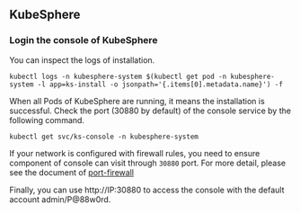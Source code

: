 ## KubeSphere

### Login the console of KubeSphere

You can inspect the logs of installation.

```
kubectl logs -n kubesphere-system $(kubectl get pod -n kubesphere-system -l app=ks-install -o jsonpath='{.items[0].metadata.name}') -f
```

When all Pods of KubeSphere are running, it means the installation is successful. Check the port (30880 by default) of the console service by the following command. 

```
kubectl get svc/ks-console -n kubesphere-system
```
If your network is configured with firewall rules, you need to ensure component of console can visit through `30880` port. For more detail, please see the document of [port-firewall](https://kubesphere.io/docs/v3.3/installing-on-linux/introduction/port-firewall/)


Finally, you can use http://IP:30880 to access the console with the default account admin/P@88w0rd.

